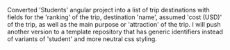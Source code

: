 Converted 'Students' angular project into a list of trip destinations with fields for the 'ranking' of the trip, destination 'name', assumed 'cost (USD)' of the trip, as well as the main purpose or 'attraction' of the trip. I will push another version to a template repository that has generic identifiers instead of variants of 'student' and more neutral css styling.
